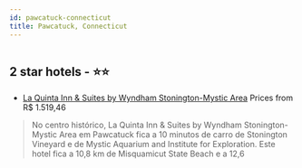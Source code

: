 ```yaml
---
id: pawcatuck-connecticut
title: Pawcatuck, Connecticut
---
```


<center><img src="https://i.travelapi.com/hotels/3000000/2760000/2758900/2758895/c76e4ba7_z.jpg" alt="" /></center>


##  2 star hotels - ⭐️⭐️

-    [La Quinta Inn & Suites by Wyndham Stonington-Mystic Area](https://www.hurb.com/br/aud/https://www.hurb.com/br/hotels/pawcatuck/la-quinta-inn-suites-by-wyndham-stonington-mystic-area-HT-HDL6?cmp=18055) Prices from R$ 1.519,46
   > No centro histórico, La Quinta Inn & Suites by Wyndham Stonington-Mystic Area em Pawcatuck fica a 10 minutos de carro de Stonington Vineyard e de Mystic Aquarium and Institute for Exploration.  Este hotel fica a 10,8 km de Misquamicut State Beach e a 12,6
